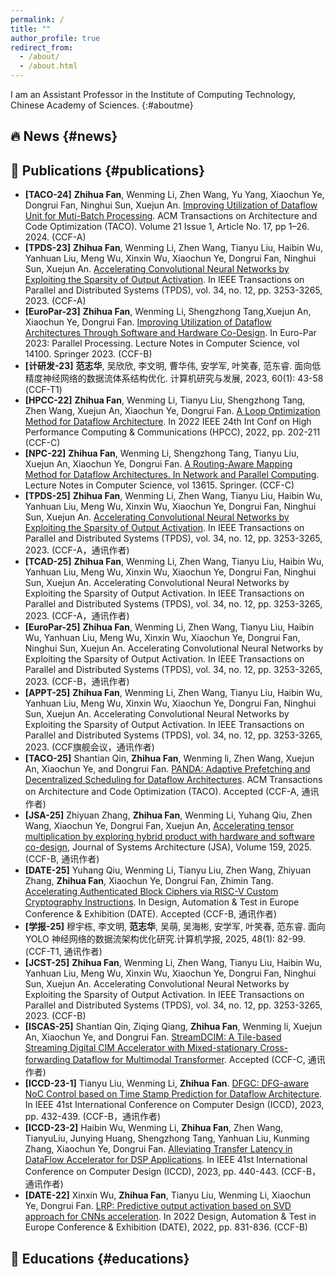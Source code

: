 ```yaml
---
permalink: /
title: ""
author_profile: true
redirect_from: 
  - /about/
  - /about.html
---
```

I am an Assistant Professor in the Institute of Computing Technology, Chinese Academy of Sciences.
{:#aboutme}

## 🔥 News {#news}

## 📝 Publications {#publications}
- **[TACO-24]** **Zhihua Fan**, Wenming Li, Zhen Wang, Yu Yang, Xiaochun Ye, Dongrui Fan, Ninghui Sun, Xuejun An. [Improving Utilization of Dataflow Unit for Muti-Batch Processing](https://dl.acm.org/doi/full/10.1145/3637906). ACM Transactions on Architecture and Code Optimization (TACO). Volume 21 Issue 1, Article No. 17, pp 1–26. 2024. (CCF-A)
- **[TPDS-23]** **Zhihua Fan**, Wenming Li, Zhen Wang, Tianyu Liu, Haibin Wu, Yanhuan Liu, Meng Wu, Xinxin Wu, Xiaochun Ye, Dongrui Fan, Ninghui Sun, Xuejun An. [Accelerating Convolutional Neural Networks by Exploiting the Sparsity of Output Activation](https://ieeexplore.ieee.org/abstract/document/10286398). In IEEE Transactions on Parallel and Distributed Systems (TPDS), vol. 34, no. 12, pp. 3253-3265, 2023. (CCF-A)
- **[EuroPar-23]** **Zhihua Fan**, Wenming Li, Shengzhong Tang,Xuejun An, Xiaochun Ye, Dongrui Fan. [Improving Utilization of Dataflow Architectures Through Software and Hardware Co-Design](https://link.springer.com/chapter/10.1007/978-3-031-39698-4_17). In Euro-Par 2023: Parallel Processing. Lecture Notes in Computer Science, vol 14100. Springer 2023. (CCF-B)
- **[计研发-23]** **范志华**, 吴欣欣, 李文明, 曹华伟, 安学军, 叶笑春, 范东睿. 面向低精度神经网络的数据流体系结构优化. 计算机研究与发展, 2023, 60(1): 43-58 (CCF-T1)
- **[HPCC-22]** **Zhihua Fan**, Wenming Li, Tianyu Liu, Shengzhong Tang, Zhen Wang, Xuejun An, Xiaochun Ye, Dongrui Fan. [A Loop Optimization Method for Dataflow Architecture](https://ieeexplore.ieee.org/abstract/document/10074943). In 2022 IEEE 24th Int Conf on High Performance Computing & Communications (HPCC), 2022, pp. 202-211 (CCF-C)
- **[NPC-22]** **Zhihua Fan**, Wenming Li, Shengzhong Tang, Tianyu Liu, Xuejun An, Xiaochun Ye, Dongrui Fan. [A Routing-Aware Mapping Method for Dataflow Architectures. In Network and Parallel Computing](https://link.springer.com/chapter/10.1007/978-3-031-21395-3_1). Lecture Notes in Computer Science, vol 13615. Springer. (CCF-C)
- **[TPDS-25]** **Zhihua Fan**, Wenming Li, Zhen Wang, Tianyu Liu, Haibin Wu, Yanhuan Liu, Meng Wu, Xinxin Wu, Xiaochun Ye, Dongrui Fan, Ninghui Sun, Xuejun An. [Accelerating Convolutional Neural Networks by Exploiting the Sparsity of Output Activation](https://ieeexplore.ieee.org/abstract/document/10286398). In IEEE Transactions on Parallel and Distributed Systems (TPDS), vol. 34, no. 12, pp. 3253-3265, 2023. (CCF-A，通讯作者)
- **[TCAD-25]** **Zhihua Fan**, Wenming Li, Zhen Wang, Tianyu Liu, Haibin Wu, Yanhuan Liu, Meng Wu, Xinxin Wu, Xiaochun Ye, Dongrui Fan, Ninghui Sun, Xuejun An. Accelerating Convolutional Neural Networks by Exploiting the Sparsity of Output Activation. In IEEE Transactions on Parallel and Distributed Systems (TPDS), vol. 34, no. 12, pp. 3253-3265, 2023. (CCF-A，通讯作者)
- **[EuroPar-25]** **Zhihua Fan**, Wenming Li, Zhen Wang, Tianyu Liu, Haibin Wu, Yanhuan Liu, Meng Wu, Xinxin Wu, Xiaochun Ye, Dongrui Fan, Ninghui Sun, Xuejun An. Accelerating Convolutional Neural Networks by Exploiting the Sparsity of Output Activation. In IEEE Transactions on Parallel and Distributed Systems (TPDS), vol. 34, no. 12, pp. 3253-3265, 2023. (CCF-B，通讯作者)
- **[APPT-25]** **Zhihua Fan**, Wenming Li, Zhen Wang, Tianyu Liu, Haibin Wu, Yanhuan Liu, Meng Wu, Xinxin Wu, Xiaochun Ye, Dongrui Fan, Ninghui Sun, Xuejun An. Accelerating Convolutional Neural Networks by Exploiting the Sparsity of Output Activation. In IEEE Transactions on Parallel and Distributed Systems (TPDS), vol. 34, no. 12, pp. 3253-3265, 2023. (CCF旗舰会议，通讯作者)
- **[TACO-25]** Shantian Qin, **Zhihua Fan**, Wenming li, Zhen Wang, Xuejun An, Xiaochun Ye, and Dongrui Fan. [PANDA: Adaptive Prefetching and Decentralized Scheduling for Dataflow Architectures](https://dl.acm.org/doi/full/10.1145/3721288). ACM Transactions on Architecture and Code Optimization (TACO). Accepted (CCF-A, 通讯作者)
- **[JSA-25]** Zhiyuan Zhang, **Zhihua Fan**, Wenming Li, Yuhang Qiu, Zhen Wang, Xiaochun Ye, Dongrui Fan, Xuejun An, [Accelerating tensor multiplication by exploring hybrid product with hardware and software co-design](https://www.sciencedirect.com/science/article/abs/pii/S1383762125000050), Journal of Systems Architecture (JSA), Volume 159, 2025. (CCF-B, 通讯作者)
- **[DATE-25]** Yuhang Qiu, Wenming Li, Tianyu Liu, Zhen Wang, Zhiyuan Zhang, **Zhihua Fan**, Xiaochun Ye, Dongrui Fan, Zhimin Tang. [Accelerating Authenticated Block Ciphers via RISC-V Custom Cryptography Instructions](https://ieeexplore.ieee.org/abstract/document/10992864). In Design, Automation & Test in Europe Conference & Exhibition (DATE). Accepted (CCF-B, 通讯作者)
- **[学报-25]** 穆宇栋, 李文明, **范志华**, 吴萌, 吴海彬, 安学军, 叶笑春, 范东睿. 面向 YOLO 神经网络的数据流架构优化研究.计算机学报, 2025, 48(1): 82-99. (CCF-T1, 通讯作者)
- **[JCST-25]** **Zhihua Fan**, Wenming Li, Zhen Wang, Tianyu Liu, Haibin Wu, Yanhuan Liu, Meng Wu, Xinxin Wu, Xiaochun Ye, Dongrui Fan, Ninghui Sun, Xuejun An. Accelerating Convolutional Neural Networks by Exploiting the Sparsity of Output Activation. In IEEE Transactions on Parallel and Distributed Systems (TPDS), vol. 34, no. 12, pp. 3253-3265, 2023. (CCF-B)
- **[ISCAS-25]** Shantian Qin, Ziqing Qiang, **Zhihua Fan**, Wenming li, Xuejun An, Xiaochun Ye, and Dongrui Fan. [StreamDCIM: A Tile-based Streaming Digital CIM Accelerator with Mixed-stationary Cross-forwarding Dataflow for Multimodal Transformer](https://arxiv.org/abs/2502.05798). Accepted (CCF-C, 通讯作者)
- **[ICCD-23-1]** Tianyu Liu, Wenming Li, **Zhihua Fan**. [DFGC: DFG-aware NoC Control based on Time Stamp Prediction for Dataflow Architecture](https://ieeexplore.ieee.org/abstract/document/10360981). In IEEE 41st International Conference on Computer Design (ICCD), 2023, pp. 432-439. (CCF-B，通讯作者)
- **[ICCD-23-2]** Haibin Wu, Wenming Li, **Zhihua Fan**, Zhen Wang, TianyuLiu, Junying Huang, Shengzhong Tang, Yanhuan Liu, Kunming Zhang, Xiaochun Ye, Dongrui Fan. [Alleviating Transfer Latency in DataFlow Accelerator for DSP Applications](https://ieeexplore.ieee.org/abstract/document/10360976). In IEEE 41st International Conference on Computer Design (ICCD), 2023, pp. 440-443. (CCF-B，通讯作者)
- **[DATE-22]** Xinxin Wu, **Zhihua Fan**, Tianyu Liu, Wenming Li, Xiaochun Ye, Dongrui Fan. [LRP: Predictive output activation based on SVD approach for CNNs acceleration](https://ieeexplore.ieee.org/abstract/document/9774744). In 2022 Design, Automation & Test in Europe Conference & Exhibition (DATE), 2022, pp. 831-836. (CCF-B)

## 📖 Educations {#educations}
